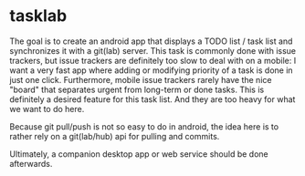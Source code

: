 # tasklab

The goal is to create an android app that displays a TODO list / task list and synchronizes it with a git(lab) server.
This task is commonly done with issue trackers, but issue trackers are definitely too slow to deal with on a mobile: I want
a very fast app where adding or modifying priority of a task is done in just one click.
Furthermore, mobile issue trackers rarely have the nice "board" that separates urgent from long-term or done tasks. This is definitely a desired feature for this task list.
And they are too heavy for what we want to do here.

Because git pull/push is not so easy to do in android, the idea here is to rather rely on a git(lab/hub) api for pulling  and commits.

Ultimately, a companion desktop app or web service should be done afterwards.


